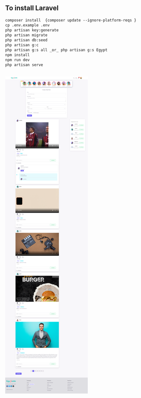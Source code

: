 ## To install Laravel

```
composer install  {composer update --ignore-platform-reqs }
cp .env.example .env
php artisan key:generate
php artisan migrate
php artisan db:seed
php artisan g:c
php artisan g:s all _or_ php artisan g:s Egypt
npm install
npm run dev
php artisan serve


```
![image](https://github.com/if12is/Egy-Guide/blob/master/public/assets/img/screen/screencapture-127-0-0-1-8000-home-2023-02-19-22_52_23.png?raw=true)
